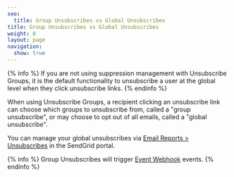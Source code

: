 ```yaml
---
seo:
  title: Group Unsubscribes vs Global Unsubscribes
title: Group Unsubscribes vs Global Unsubscribes
weight: 0
layout: page
navigation:
  show: true
---
```


{% info %}
If you are not using suppression management with Unsubscribe Groups, it is the default functionality to unsubscribe a user at the global level when they click unsubscribe links.
{% endinfo %}

When using Unsubscribe Groups, a recipient clicking an unsubscribe link can choose which groups to unsubscribe from, called a "group unsubscribe", or may choose to opt out of all emails, called a "global unsubscribe".

You can manage your global unsubscribes via [Email Reports > Unsubscribes]({{site.app_url}}/suppressions/global_unsubscribes) in the SendGrid portal.

{% info %}
Group Unsubscribes will trigger [Event Webhook]({{root_url}}/API_Reference/Webhooks/event.html) events.
{% endinfo %}
